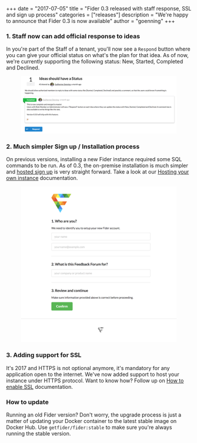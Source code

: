 +++
date = "2017-07-05"
title = "Fider 0.3 released with staff response, SSL and sign up process"
categories = ["releases"]
description = "We're happy to announce that Fider 0.3 is now available"
author = "goenning"
+++

### 1. Staff now can add official response to ideas

In you're part of the Staff of a tenant, you'll now see a <code>Respond</code> button where you can give your official status on what's the plan for that idea. As of now, we're currently supporting the following status: New, Started, Completed and Declined.

<figure>
  <img src="/images/docs/staff-response.png" />
</figure>

### 2. Much simpler Sign up / Installation process

On previous versions, installing a new Fider instance required some SQL commands to be run. As of 0.3, the on-premise installation is much simpler and [hosted sign up](https://login.fider.io/signup) is very straight forward. Take a look at our [Hosting your own instance](http://localhost:1313/docs/hosting-instance/) documentation.

<figure>
  <img src="/images/docs/fider-clean-install.png" />
</figure>

### 3. Adding support for SSL

It's 2017 and HTTPS is not optional anymore, it's mandatory for any application open to the internet. We've now added support to host your instance under HTTPS protocol. Want to know how? Follow up on [How to enable SSL](http://localhost:1313/docs/how-to-enable-ssl/) documentation.

### How to update

Running an old Fider version? Don't worry, the upgrade process is just a matter of updating your Docker container to the latest stable image on Docker Hub. Use <code>getfider/fider:stable</code> to make sure you're always running the stable version.